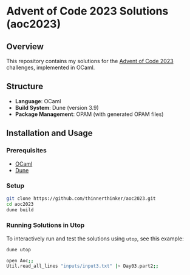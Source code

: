# Advent of Code 2023 Solutions (aoc2023)

## Overview
This repository contains my solutions for the [Advent of Code 2023](https://adventofcode.com/2023) challenges, implemented in OCaml.

## Structure
- **Language**: OCaml
- **Build System**: Dune (version 3.9)
- **Package Management**: OPAM (with generated OPAM files)

## Installation and Usage
### Prerequisites
- [OCaml](https://ocaml.org/)
- [Dune](https://dune.build/)

### Setup
   ```bash
   git clone https://github.com/thinnerthinker/aoc2023.git
   cd aoc2023
   dune build
   ```

### Running Solutions in Utop
To interactively run and test the solutions using `utop`, see this example:

   ```bash
   dune utop
   
   open Aoc;;
   Util.read_all_lines "inputs/input3.txt" |> Day03.part2;;
   ```
